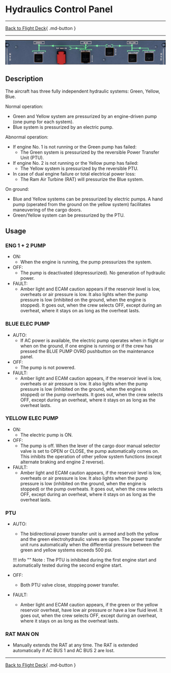 # Hydraulics Control Panel

---

[Back to Flight Deck](../index.md){ .md-button }

---

![Hydraulic Control Panel](../../../assets/a32nx-briefing/overhead-panel/Hydraulic-Panel.jpg "Hydraulic Control Panel")

## Description

The aircraft has three fully independent hydraulic systems: Green, Yellow, Blue.

Normal operation:

- Green and Yellow system are pressurized by an engine-driven pump (one pump for each system).
- Blue system is pressurized by an electric pump.

Abnormal operation:

- If engine No. 1 is not running or the Green pump has failed:
    - The Green system is pressurized by the reversible Power Transfer Unit (PTU).
- If engine No. 2 is not running or the Yellow pump has failed:
    - The Yellow system is pressurized by the reversible PTU.
- In case of dual engine failure or total electrical power loss:
    - The Ram Air Turbine (RAT) will pressurize the Blue system.

On ground:

- Blue and Yellow systems can be pressurized by electric pumps. A hand pump (operated from the ground on the yellow system) facilitates maneuvering of the cargo doors.
- Green/Yellow system can be pressurized by the PTU.

## Usage

###  ENG 1 + 2 PUMP

- ON:
    - When the engine is running, the pump pressurizes the system.
- OFF:
    - The pump is deactivated (depressurized). No generation of hydraulic power.
- FAULT:
    - Amber light and ECAM caution appears if the reservoir level is low, overheats or air pressure is low. It also lights when the pump pressure is low (inhibited on the ground, when the engine is stopped). It goes out, when the crew selects OFF, except during an overheat, where it stays on as long as the overheat lasts.

### BLUE ELEC PUMP

- AUTO:
    - If AC power is available, the electric pump operates when in flight or when on the ground, if one engine is running or if the crew has pressed the BLUE PUMP OVRD pushbutton on the maintenance panel.
- OFF:
    - The pump is not powered.
- FAULT:
    - Amber light and ECAM caution appears, if the reservoir level is low, overheats or air pressure is low. It also lights when the pump pressure is low (inhibited on the ground, when the engine is stopped) or the pump overheats. It goes out, when the crew selects OFF, except during an overheat, where it stays on as long as the overheat lasts.

### YELLOW ELEC PUMP

- ON:
    - The electric pump is ON.
- OFF:
    - The pump is off. When the lever of the cargo door manual selector valve is set to OPEN or CLOSE, the pump automatically comes on. This inhibits the operation of other yellow system functions (except alternate braking and engine 2 reverse).
- FAULT:
    - Amber light and ECAM caution appears, if the reservoir level is low, overheats or air pressure is low. It also lights when the pump pressure is low (inhibited on the ground, when the engine is stopped) or the pump overheats. It goes out, when the crew selects OFF, except during an overheat, where it stays on as long as the overheat lasts.

### PTU

- AUTO:
    - The bidirectional power transfer unit is armed and both the yellow and the green electrohydraulic valves are open. The power transfer unit runs automatically when the differential pressure between the green and yellow systems exceeds 500 psi.

    !!! info ""
        Note : The PTU is inhibited during the first engine start and automatically tested during the second engine start.

- OFF:
    - Both PTU valve close, stopping power transfer.
- FAULT:
    -  Amber light and ECAM caution appears, if the green or the yellow reservoir overheat, have low air pressure or have a low fluid level. It goes out, when the crew selects OFF, except during an overheat, where it stays on as long as the overheat lasts.

### RAT MAN ON

- Manually extends the RAT at any time. The RAT is extended automatically if AC BUS 1 and AC BUS 2 are lost.

---

[Back to Flight Deck](../index.md){ .md-button }

